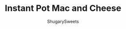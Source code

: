 ---
layout: ../../layouts/MarkdownPostLayout.astro
title: Instant Pot Mac and Cheese
author: ShugarySweets
pubDate: 2019-02-11
description: "Youve stumbled on THE BEST Instant Pot Mac and Cheese recipe! Super creamy and ready in ten minutes using your pressure cooker!"
image_url: https://www.shugarysweets.com/wp-content/uploads/2019/02/instant-pot-mac-and-cheese-4.jpg
tags: ["Main Dish","American"]
calories: 496
protein: 25
carbohydrates: 28
fats: 32
fiber: 1
ingredients: ["1 lb elbow macaroni","2 cups water","2 cups chicken broth","1 tsp dry mustard","1 1/2 tsp kosher salt","1/2 tsp black pepper","1 cup whole milk","16 oz sharp cheddar cheese, shredded","2 Tbsp butter","1/4 tsp nutmeg"]
serves: 6
time: "10 minutes"
prepTime: "5 minutes"
instructions: ["Add the uncooked macaroni pasta, water, chicken broth, dry mustard, and salt and pepper to the Instant Pot. Close and lock lid and turn the valve on top to \"sealing.\" Press \"manual\" or \"pressure cook\" and adjust to high pressure. Set the time for 5 minutes. Allow to start.","Once the time is up, use the quick release immediately. Open the instant pot away from your face (learned the hard way). Using a wooden spoon, stir the pasta to break it up a little bit.","Add in milk, cheese, butter, and nutmeg. Stir until completely melted (takes about a minute). Season with more salt and pepper if needed. Serve and enjoy."]
nutrition: ["496 calories","28 grams carbohydrates","91 milligrams cholesterol","32 grams fat","1 grams fiber","25 grams protein","18 grams saturated fat","1428 milligrams sodium","3 grams sugar","1 grams trans fat","9 grams unsaturated fat"]
---